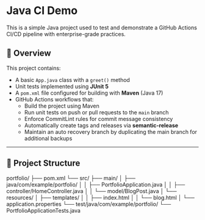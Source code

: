 # Java CI Demo

This is a simple Java project used to test and demonstrate a GitHub Actions CI/CD pipeline with enterprise-grade practices.

## 🚀 Overview

This project contains:

- A basic `App.java` class with a `greet()` method  
- Unit tests implemented using **JUnit 5**  
- A `pom.xml` file configured for building with **Maven** (Java 17)  
- GitHub Actions workflows that:
  - Build the project using Maven  
  - Run unit tests on push or pull requests to the `main` branch  
  - Enforce CommitLint rules for commit message consistency  
  - Automatically create tags and releases via **semantic-release**  
  - Maintain an auto recovery branch by duplicating the main branch for additional backups  

---

## 📂 Project Structure



portfolio/
 ├── pom.xml
 └── src/
      ├── main/
      │    ├── java/com/example/portfolio/
      │    │     ├── PortfolioApplication.java
      │    │     ├── controller/HomeController.java
      │    │     └── model/BlogPost.java
      │    └── resources/
      │          ├── templates/
      │          │     ├── index.html
      │          │     └── blog.html
      │          └── application.properties
      └── test/java/com/example/portfolio/
           └── PortfolioApplicationTests.java

